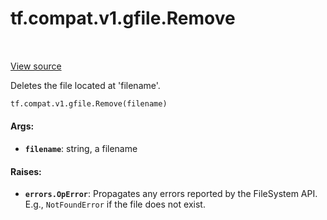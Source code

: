 <div itemscope itemtype="http://developers.google.com/ReferenceObject">
<meta itemprop="name" content="tf.compat.v1.gfile.Remove" />
<meta itemprop="path" content="Stable" />
</div>

# tf.compat.v1.gfile.Remove

<!-- Insert buttons and diff -->

<table class="tfo-notebook-buttons tfo-api" align="left">
</table>

<a target="_blank" href="/code/stable/tensorflow/python/lib/io/file_io.py">View source</a>



Deletes the file located at 'filename'.

``` python
tf.compat.v1.gfile.Remove(filename)
```



<!-- Placeholder for "Used in" -->


#### Args:


* <b>`filename`</b>: string, a filename


#### Raises:


* <b>`errors.OpError`</b>: Propagates any errors reported by the FileSystem API.  E.g.,
`NotFoundError` if the file does not exist.

